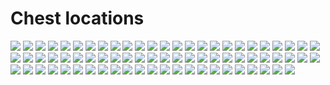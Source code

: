 # Chest locations
![](https://i.imgur.com/4eOopY9.png)
![](https://i.imgur.com/Z2W91AN.png)
![](https://i.imgur.com/5jGNyd5.png)
![](https://i.imgur.com/lwrx1bW.png)
![](https://i.imgur.com/rfSaTwQ.png)
![](https://i.imgur.com/sIxvSOu.png)
![](https://i.imgur.com/CS32djC.png)
![](https://i.imgur.com/JIOnWGP.png)
![](https://i.imgur.com/AjGP8lu.png)
![](https://i.imgur.com/gXl6Gc4.png)
![](https://i.imgur.com/uYODJiv.png)
![](https://i.imgur.com/voG6xet.png)
![](https://i.imgur.com/vO3sU6r.png)
![](https://i.imgur.com/D7F3HmE.png)
![](https://i.imgur.com/TbyWQiw.png)
![](https://i.imgur.com/1sxQHIk.png)
![](https://i.imgur.com/yYUU6M0.png)
![](https://i.imgur.com/paI0VhM.png)
![](https://i.imgur.com/NJRsRUy.png)
![](https://i.imgur.com/KYiu8Vl.png)
![](https://i.imgur.com/SklOLW0.png)
![](https://i.imgur.com/4stqsyV.png)
![](https://i.imgur.com/80XaU7l.png)
![](https://i.imgur.com/5Nk8Jk5.png)
![](https://i.imgur.com/eqk9eTx.png)
![](https://i.imgur.com/4PLSEPX.png)
![](https://i.imgur.com/8yahRQP.png)
![](https://i.imgur.com/48M0xqE.png)
![](https://i.imgur.com/UWOvw4f.png)
![](https://i.imgur.com/MVH6bBD.png)
![](https://i.imgur.com/ky8E76Z.png)
![](https://i.imgur.com/UIb1nzP.png)
![](https://i.imgur.com/nH0HMTg.png)
![](https://i.imgur.com/JA3l2Lk.png)
![](https://i.imgur.com/ELs5huI.png)
![](https://i.imgur.com/RoxhIyT.png)
![](https://i.imgur.com/8J77g8i.png)
![](https://i.imgur.com/SbICbK7.png)
![](https://i.imgur.com/4IegMyM.png)
![](https://i.imgur.com/Fv7OSwh.png)
![](https://i.imgur.com/ynojmmT.png)
![](https://i.imgur.com/ekVUQeD.png)
![](https://i.imgur.com/AQDjP7c.png)
![](https://i.imgur.com/omPEUgF.png)
![](https://i.imgur.com/rjNgXwH.png)
![](https://i.imgur.com/cEFfiBM.png)
![](https://i.imgur.com/jdmD6KK.png)
![](https://i.imgur.com/QcT0Org.png)
![](https://i.imgur.com/cRF9VN3.png)
![](https://i.imgur.com/ENEnF86.png)
![](https://i.imgur.com/N6yH6kn.png)
![](https://i.imgur.com/RQMBf0j.png)
![](https://i.imgur.com/rn4jaN3.png)
![](https://i.imgur.com/AIb1tUF.png)
![](https://i.imgur.com/jpypzbP.png)
![](https://i.imgur.com/4cMT41F.png)
![](https://i.imgur.com/cgPjefx.png)
![](https://i.imgur.com/tTxWZQA.png)
![](https://i.imgur.com/1rpBz7q.png)
![](https://i.imgur.com/Pv9juPV.png)
![](https://i.imgur.com/g9LTEWa.png)
![](https://i.imgur.com/40AJfCQ.png)
![](https://i.imgur.com/UJyUgqM.png)
![](https://i.imgur.com/lXUDe1Y.png)
![](https://i.imgur.com/2s1tKPD.png)
![](https://i.imgur.com/DbpVfL8.png)
![](https://i.imgur.com/iRVSP1t.png)
![](https://i.imgur.com/FphIw7V.png)
![](https://i.imgur.com/TBUygYD.png)
![](https://i.imgur.com/VMPDHhx.png)
![](https://i.imgur.com/XlGLIQU.png)
![](https://i.imgur.com/ehEeQd0.png)
![](https://i.imgur.com/IHNI5sd.png)